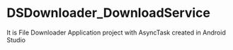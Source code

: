 # DSDownloader_DownloadService
It is File Downloader Application project with AsyncTask created in Android Studio

